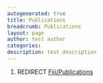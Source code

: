 ```yaml
---
autogenerated: true
title: Publications
breadcrumb: Publications
layout: page
author: test author
categories: 
description: test description
---
```


1.  REDIRECT [Fiji/Publications](Fiji/Publications "wikilink")
